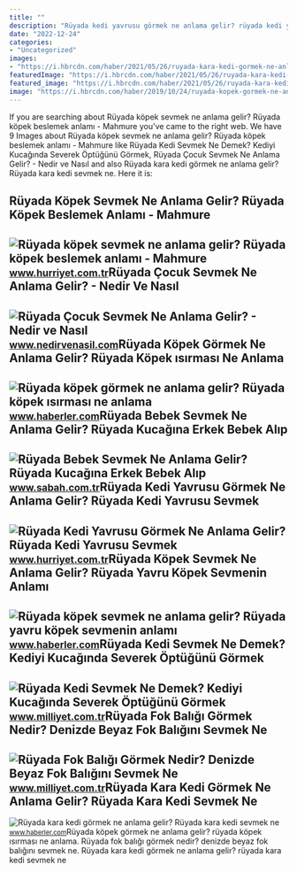 ```yaml
---
title: ""
description: "Rüyada kedi yavrusu görmek ne anlama gelir? rüyada kedi yavrusu sevmek"
date: "2022-12-24"
categories:
- "Uncategorized"
images:
- "https://i.hbrcdn.com/haber/2021/05/26/ruyada-kara-kedi-gormek-ne-anlama-gelir-ruyada-14158067_3182_amp.jpg"
featuredImage: "https://i.hbrcdn.com/haber/2021/05/26/ruyada-kara-kedi-gormek-ne-anlama-gelir-ruyada-14158067_3182_amp.jpg"
featured_image: "https://i.hbrcdn.com/haber/2021/05/26/ruyada-kara-kedi-gormek-ne-anlama-gelir-ruyada-14158067_3182_amp.jpg"
image: "https://i.hbrcdn.com/haber/2019/10/24/ruyada-kopek-gormek-ne-anlama-gelir-12558072_9761_amp.jpg"
---
```


If you are searching about Rüyada köpek sevmek ne anlama gelir? Rüyada köpek beslemek anlamı - Mahmure you've came to the right web. We have 9 Images about Rüyada köpek sevmek ne anlama gelir? Rüyada köpek beslemek anlamı - Mahmure like Rüyada Kedi Sevmek Ne Demek? Kediyi Kucağında Severek Öptüğünü Görmek, Rüyada Çocuk Sevmek Ne Anlama Gelir? - Nedir ve Nasıl and also Rüyada kara kedi görmek ne anlama gelir? Rüyada kara kedi sevmek ne. Here it is:

Rüyada Köpek Sevmek Ne Anlama Gelir? Rüyada Köpek Beslemek Anlamı - Mahmure
---------------------------------------------------------------------------

 ![Rüyada köpek sevmek ne anlama gelir? Rüyada köpek beslemek anlamı - Mahmure](https://i4.hurimg.com/i/hurriyet/75/1200x675/5e5771550f254405d052eb10.jpg) <small>www.hurriyet.com.tr</small>Rüyada Çocuk Sevmek Ne Anlama Gelir? - Nedir Ve Nasıl
-----------------------------------------------------

 ![Rüyada Çocuk Sevmek Ne Anlama Gelir? - Nedir ve Nasıl](https://www.nedirvenasil.com/wp-content/uploads/2020/11/ruyada-bebek-sevmek-ne-anlama-gelir-1050x525.jpg) <small>www.nedirvenasil.com</small>Rüyada Köpek Görmek Ne Anlama Gelir? Rüyada Köpek ısırması Ne Anlama
--------------------------------------------------------------------

 ![Rüyada köpek görmek ne anlama gelir? Rüyada köpek ısırması ne anlama](https://i.hbrcdn.com/haber/2019/10/24/ruyada-kopek-gormek-ne-anlama-gelir-12558072_9761_amp.jpg) <small>www.haberler.com</small>Rüyada Bebek Sevmek Ne Anlama Gelir? Rüyada Kucağına Erkek Bebek Alıp
---------------------------------------------------------------------

 ![Rüyada Bebek Sevmek Ne Anlama Gelir? Rüyada Kucağına Erkek Bebek Alıp](https://iasbh.tmgrup.com.tr/39613a/752/395/0/101/724/481?u=https://isbh.tmgrup.com.tr/sbh/2021/09/21/ruyada-erkek-bebek-sevmek-ne-anlama-gelir-ruyada-kucagina-erkek-bebek-alip-sevmek-ne-demek-1632221145508.jpg) <small>www.sabah.com.tr</small>Rüyada Kedi Yavrusu Görmek Ne Anlama Gelir? Rüyada Kedi Yavrusu Sevmek
----------------------------------------------------------------------

 ![Rüyada Kedi Yavrusu Görmek Ne Anlama Gelir? Rüyada Kedi Yavrusu Sevmek](https://i4.hurimg.com/i/hurriyet/75/1200x675/617c65db4e3fe115283016db.jpg) <small>www.hurriyet.com.tr</small>Rüyada Köpek Sevmek Ne Anlama Gelir? Rüyada Yavru Köpek Sevmenin Anlamı
-----------------------------------------------------------------------

 ![Rüyada köpek sevmek ne anlama gelir? Rüyada yavru köpek sevmenin anlamı](https://foto.haberler.com/haber/2020/12/10/ruyada-kopek-sevmek-ne-anlama-gelir-ruyada-yavru-13791887_3123_m.jpg) <small>www.haberler.com</small>Rüyada Kedi Sevmek Ne Demek? Kediyi Kucağında Severek Öptüğünü Görmek
---------------------------------------------------------------------

 ![Rüyada Kedi Sevmek Ne Demek? Kediyi Kucağında Severek Öptüğünü Görmek](https://i2.milimaj.com/i/milliyet/75/0x410/5f43147155428005d02d82b9.jpg) <small>www.milliyet.com.tr</small>Rüyada Fok Balığı Görmek Nedir? Denizde Beyaz Fok Balığını Sevmek Ne
--------------------------------------------------------------------

 ![Rüyada Fok Balığı Görmek Nedir? Denizde Beyaz Fok Balığını Sevmek Ne](https://i2.milimaj.com/i/milliyet/75/0x0/5fcaeb6555428728b479ba90.jpg) <small>www.milliyet.com.tr</small>Rüyada Kara Kedi Görmek Ne Anlama Gelir? Rüyada Kara Kedi Sevmek Ne
-------------------------------------------------------------------

 ![Rüyada kara kedi görmek ne anlama gelir? Rüyada kara kedi sevmek ne](https://i.hbrcdn.com/haber/2021/05/26/ruyada-kara-kedi-gormek-ne-anlama-gelir-ruyada-14158067_3182_amp.jpg) <small>www.haberler.com</small>Rüyada köpek görmek ne anlama gelir? rüyada köpek ısırması ne anlama. Rüyada fok balığı görmek nedir? denizde beyaz fok balığını sevmek ne. Rüyada kara kedi görmek ne anlama gelir? rüyada kara kedi sevmek ne
